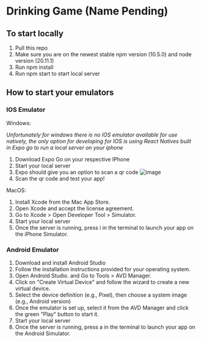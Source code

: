 # Drinking Game (Name Pending)

## To start locally
1. Pull this repo
2. Make sure you are on the newest stable npm version (10.5.0) and node version (20.11.1)
3. Run npm install
4. Run npm start to start local server

## How to start your emulators
### IOS Emulator
Windows:

*Unfortunately for windows there is no IOS emulator available for use natively, the only option for developing for IOS is using React Natives built in Expo go to run a local server on your iphone*

1. Download Expo Go on your respective IPhone
2. Start your local server
3. Expo should give you an option to scan a qr code
![image](https://github.com/taimurtawil/Drinking-Game/assets/92693639/297eb472-b5fe-400d-8b2d-ac2a386e83c0)
4. Scan the qr code and test your app!

MacOS:
1. Install Xcode from the Mac App Store.
2. Open Xcode and accept the license agreement.
3. Go to Xcode > Open Developer Tool > Simulator.
4. Start your local server
5. Once the server is running, press i in the terminal to launch your app on the iPhone Simulator.


### Android Emulator
1. Download and install Android Studio
2. Follow the installation instructions provided for your operating system.
3. Open Android Studio. and Go to Tools > AVD Manager.
4. Click on "Create Virtual Device" and follow the wizard to create a new virtual device.
5. Select the device definition (e.g., Pixel), then choose a system image (e.g., Android version)
6. Once the emulator is set up, select it from the AVD Manager and click the green "Play" button to start it.
7. Start your local server
8. Once the server is running, press a in the terminal to launch your app on the Android Simulator.
